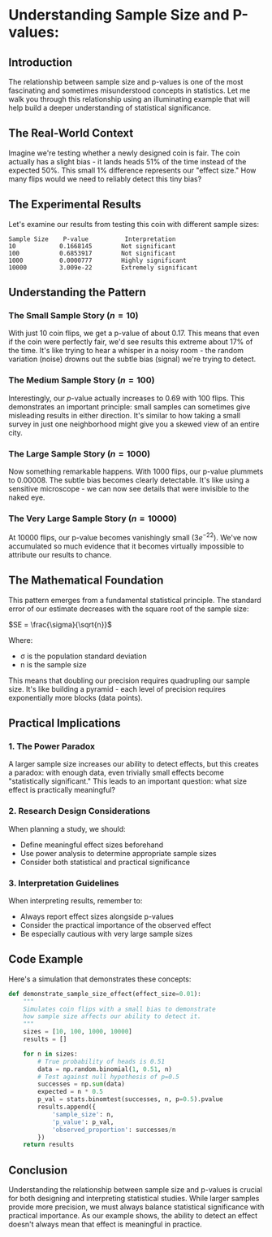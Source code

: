 # Understanding Sample Size and P-values:

## Introduction

The relationship between sample size and p-values is one of the most fascinating and sometimes misunderstood concepts in statistics. Let me walk you through this relationship using an illuminating example that will help build a deeper understanding of statistical significance.

## The Real-World Context

Imagine we're testing whether a newly designed coin is fair. The coin actually has a slight bias - it lands heads 51% of the time instead of the expected 50%. This small 1% difference represents our "effect size." How many flips would we need to reliably detect this tiny bias?

## The Experimental Results

Let's examine our results from testing this coin with different sample sizes:

```
Sample Size    P-value          Interpretation
10            0.1668145        Not significant
100           0.6853917        Not significant
1000          0.0000777        Highly significant
10000         3.009e-22        Extremely significant
```

## Understanding the Pattern

### The Small Sample Story ($n=10$)

With just 10 coin flips, we get a p-value of about 0.17. This means that even if the coin were perfectly fair, we'd see results this extreme about 17% of the time. It's like trying to hear a whisper in a noisy room - the random variation (noise) drowns out the subtle bias (signal) we're trying to detect.

### The Medium Sample Story ($n=100$)

Interestingly, our $p$-value actually increases to $0.69$ with $100$ flips. This demonstrates an important principle: small samples can sometimes give misleading results in either direction. It's similar to how taking a small survey in just one neighborhood might give you a skewed view of an entire city.

### The Large Sample Story ($n=1000$)

Now something remarkable happens. With $1000$ flips, our p-value plummets to $0.00008$. The subtle bias becomes clearly detectable. It's like using a sensitive microscope - we can now see details that were invisible to the naked eye.

### The Very Large Sample Story ($n=10000$)

At $10000$ flips, our p-value becomes vanishingly small ($3e^{-22}$). We've now accumulated so much evidence that it becomes virtually impossible to attribute our results to chance.

## The Mathematical Foundation

This pattern emerges from a fundamental statistical principle. The standard error of our estimate decreases with the square root of the sample size:

$SE = \frac{\sigma}{\sqrt{n}}$

Where:

- σ is the population standard deviation
- n is the sample size

This means that doubling our precision requires quadrupling our sample size. It's like building a pyramid - each level of precision requires exponentially more blocks (data points).

## Practical Implications

### 1. The Power Paradox

A larger sample size increases our ability to detect effects, but this creates a paradox: with enough data, even trivially small effects become "statistically significant." This leads to an important question: what size effect is practically meaningful?

### 2. Research Design Considerations

When planning a study, we should:

- Define meaningful effect sizes beforehand
- Use power analysis to determine appropriate sample sizes
- Consider both statistical and practical significance

### 3. Interpretation Guidelines

When interpreting results, remember to:

- Always report effect sizes alongside p-values
- Consider the practical importance of the observed effect
- Be especially cautious with very large sample sizes

## Code Example

Here's a simulation that demonstrates these concepts:

```python
def demonstrate_sample_size_effect(effect_size=0.01):
    """
    Simulates coin flips with a small bias to demonstrate
    how sample size affects our ability to detect it.
    """
    sizes = [10, 100, 1000, 10000]
    results = []

    for n in sizes:
        # True probability of heads is 0.51
        data = np.random.binomial(1, 0.51, n)
        # Test against null hypothesis of p=0.5
        successes = np.sum(data)
        expected = n * 0.5
        p_val = stats.binomtest(successes, n, p=0.5).pvalue
        results.append({
            'sample_size': n,
            'p_value': p_val,
            'observed_proportion': successes/n
        })
    return results
```

## Conclusion

Understanding the relationship between sample size and p-values is crucial for both designing and interpreting statistical studies. While larger samples provide more precision, we must always balance statistical significance with practical importance. As our example shows, the ability to detect an effect doesn't always mean that effect is meaningful in practice.
